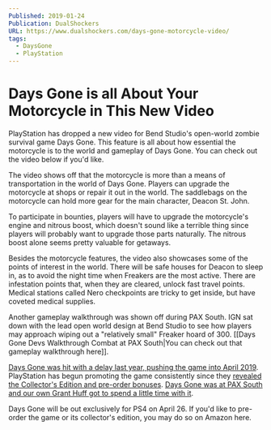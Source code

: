 ```yaml
---
Published: 2019-01-24
Publication: DualShockers
URL: https://www.dualshockers.com/days-gone-motorcycle-video/
tags:
  - DaysGone
  - PlayStation
---
```

# Days Gone is all About Your Motorcycle in This New Video

PlayStation has dropped a new video for Bend Studio's open-world zombie survival game Days Gone. This feature is all about how essential the motorcycle is to the world and gameplay of Days Gone. You can check out the video below if you'd like.

The video shows off that the motorcycle is more than a means of transportation in the world of Days Gone. Players can upgrade the motorcycle at shops or repair it out in the world. The saddlebags on the motorcycle can hold more gear for the main character, Deacon St. John.

To participate in bounties, players will have to upgrade the motorcycle's engine and nitrous boost, which doesn't sound like a terrible thing since players will probably want to upgrade those parts naturally. The nitrous boost alone seems pretty valuable for getaways.

Besides the motorcycle features, the video also showcases some of the points of interest in the world. There will be safe houses for Deacon to sleep in, as to avoid the night time when Freakers are the most active. There are infestation points that, when they are cleared, unlock fast travel points. Medical stations called  Nero checkpoints are tricky to get inside, but have coveted medical supplies.

Another gameplay walkthrough was shown off during PAX South. IGN sat down with the lead open world design at Bend Studio to see how players may approach wiping out a "relatively small" Freaker hoard of 300. [[Days Gone Devs Walkthrough Combat at PAX South|You can check out that gameplay walkthrough here]].

[Days Gone was hit with a delay last year, pushing the game into April 2019](https://www.dualshockers.com/days-gone-delay-april-26/). PlayStation has begun promoting the game consistently since they [revealed the Collector's Edition and pre-order bonuses](https://www.dualshockers.com/days-gone-collectors-edition-pre-order-bonuses/). [Days Gone was at PAX South and our own Grant Huff got to spend a little time with it](https://www.dualshockers.com/pax-south-2019-day-1-recap/).

Days Gone will be out exclusively for PS4 on April 26. If you'd like to pre-order the game or its collector's edition, you may do so on Amazon here.